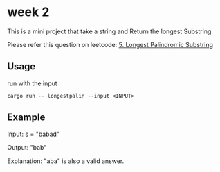 # week 2 

This is a mini project that take a string and Return the longest Substring

Please refer this question on leetcode: [5. Longest Palindromic Substring](https://leetcode.com/problems/longest-palindromic-substring/)

## Usage

run with the input

`cargo run -- longestpalin --input <INPUT>`


## Example

Input: s = "babad"

Output: "bab"

Explanation: "aba" is also a valid answer.

